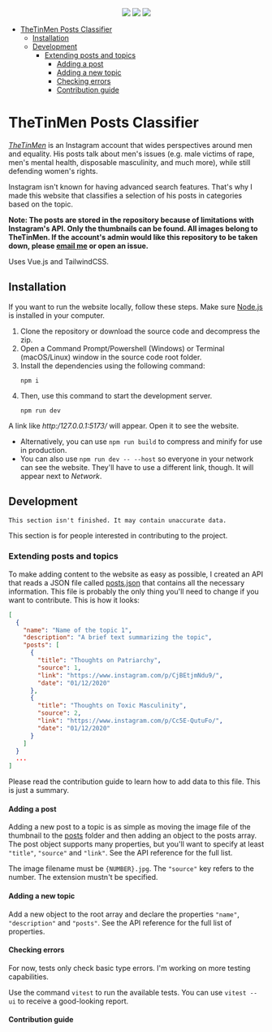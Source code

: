 <p align="center">
<a href="https://github.com/BackThePortal/thetinmen/actions/workflows/deploy.yml"><img src="https://github.com/BackThePortal/thetinmen/actions/workflows/deploy.yml/badge.svg"/></a>
<a href="https://github.com/BackThePortal/thetinmen/releases"><img src="https://img.shields.io/github/v/release/backtheportal/thetinmen?logo=github&style=plastic"/></a>
<a href="https://github.com/BackThePortal/thetinmen/releases"><img src="https://img.shields.io/github/v/release/backtheportal/thetinmen?logo=github&style=plastic&include_prereleases"/></a>
</p>


<!-- TOC -->
* [TheTinMen Posts Classifier](#thetinmen-posts-classifier)
  * [Installation](#installation)
  * [Development](#development)
    * [Extending posts and topics](#extending-posts-and-topics)
      * [Adding a post](#adding-a-post)
      * [Adding a new topic](#adding-a-new-topic)
      * [Checking errors](#checking-errors)
      * [Contribution guide](#contribution-guide)
<!-- TOC -->

# TheTinMen Posts Classifier
_[TheTinMen](https://www.instagram.com/thetinmen/)_ is an Instagram account that wides perspectives around men and equality. His posts talk about men's issues (e.g. male victims of rape, men's mental health, disposable masculinity, and much more), while still defending women's rights.

Instagram isn't known for having advanced search features. That's why I made this website that classifies a 
selection of his posts in categories based on the topic.

**Note: The posts are stored in the repository because of limitations with Instagram's API. Only the thumbnails can 
be found. All images belong to TheTinMen. If the account's admin would like this repository to be taken down, please 
[email me](mailto:backtheportal@gmail.com) or open an issue.**

Uses Vue.js and TailwindCSS.

## Installation
If you want to run the website locally, follow these steps. Make sure [Node.js](https://nodejs.org/) is installed in your computer.
1. Clone the repository or download the source code and decompress the zip.
2. Open a Command Prompt/Powershell (Windows) or Terminal (macOS/Linux) window in the source code root folder.
3. Install the dependencies using the following command:
    ```shell
    npm i
    ```
4. Then, use this command to start the development server.
    ```shell
    npm run dev
    ```
A link like _http:/127.0.0.1:5173/_ will appear. Open it
to see the website.

- Alternatively, you can use `npm run build` to compress and minify for use in production.
- You can also use `npm run dev -- --host` so everyone in your network can see the website. They'll have to use a
  different link, though. It will appear next to *Network*.
## Development
```
This section isn't finished. It may contain unaccurate data.
```
This section is for people interested in contributing to the project.

### Extending posts and topics

To make adding content to the website as easy as possible, I created an 
API that reads a JSON file called [posts.json](posts.json) that contains all the necessary information. This file is 
probably the only thing you'll need to change if you want to contribute. 
This is how 
it looks:

````json
[
  {
    "name": "Name of the topic 1",
    "description": "A brief text summarizing the topic",
    "posts": [
      {
        "title": "Thoughts on Patriarchy",
        "source": 1,
        "link": "https://www.instagram.com/p/CjBEtjmNdu9/",
        "date": "01/12/2020"
      },
      {
        "title": "Thoughts on Toxic Masculinity",
        "source": 2,
        "link": "https://www.instagram.com/p/Cc5E-QutuFo/",
        "date": "01/12/2020"
      }
    ]
  }
  ...
]
````

Please read the contribution guide to learn how to add data to this file. This is just a summary.

#### Adding a post
Adding a new post to a topic is as simple as moving the image file of the thumbnail to the [posts](public/posts) folder and 
then adding an object
to the posts array. The post object supports many properties, but you'll want to specify at least `"title"`, `"source"` and `"link"`. See the API reference for the full list.

The image filename must be `{NUMBER}.jpg`. The `"source"` key refers to the number. The extension mustn't be specified.

#### Adding a new topic
Add a new object to the root array and declare the properties `"name"`, `"description"` and `"posts"`. See the API reference for the full list of properties.

#### Checking errors
For now, tests only check basic type errors. I'm working on more testing capabilities.

Use the command `vitest` to run the available tests. You can use `vitest --ui` to receive a good-looking report.
#### Contribution guide

